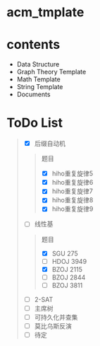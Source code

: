 # acm_tmplate

# contents
- Data Structure
- Graph Theory Template
- Math Template
- String Template
- Documents

# ToDo List

> + [x] 后缀自动机
> > 题目
> > + [x] hiho重复旋律5
> > + [x] hiho重复旋律6
> > + [x] hiho重复旋律7
> > + [x] hiho重复旋律8
> > + [x] hiho重复旋律9
> + [ ] 线性基
> > 题目
> > + [x] SGU 275
> > + [ ] HDOJ 3949
> > + [x] BZOJ 2115
> > + [ ] BZOJ 2844
> > + [ ] BZOJ 3811
> + [ ] 2-SAT
> + [ ] 主席树
> + [ ] 可持久化并查集
> + [ ] 莫比乌斯反演
> + [ ] 待定
